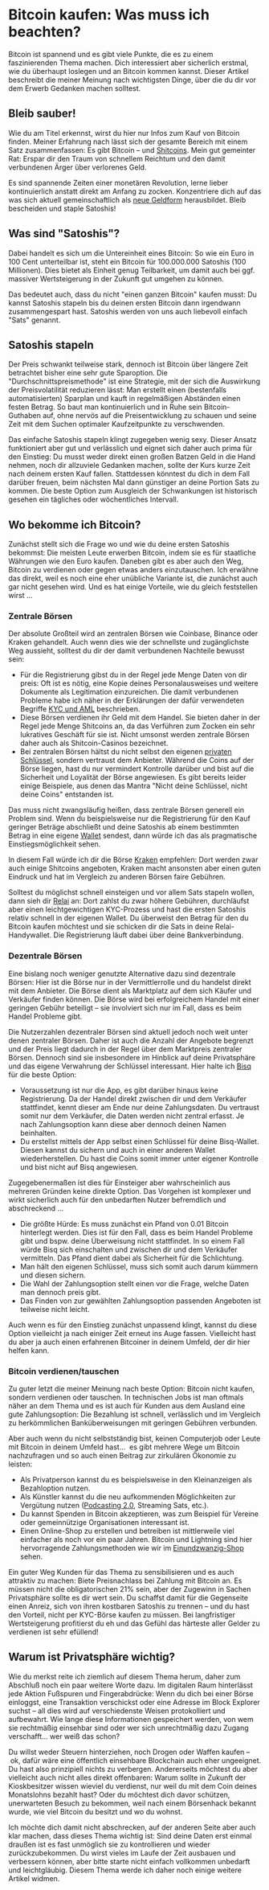 # Bitcoin kaufen: Was muss ich beachten?

Bitcoin ist spannend und es gibt viele Punkte, die es zu einem faszinierenden Thema machen.
Dich interessiert aber sicherlich erstmal, wie du überhaupt loslegen und an Bitcoin kommen kannst.
Dieser Artikel beschreibt die meiner Meinung nach wichtigsten Dinge, über die du dir vor dem Erwerb Gedanken machen solltest.

## Bleib sauber!

Wie du am Titel erkennst, wirst du hier nur Infos zum Kauf von Bitcoin finden.
Meiner Erfahrung nach lässt sich der gesamte Bereich mit einem Satz zusammenfassen:
Es gibt Bitcoin – und [Shitcoins](/faq/#was-ist-mit-allen-anderen-coins).
Mein gut gemeinter Rat:
Erspar dir den Traum von schnellem Reichtum und den damit verbundenen Ärger über verlorenes Geld.

Es sind spannende Zeiten einer monetären Revolution, lerne lieber kontinuierlich anstatt direkt am Anfang zu zocken.
Konzentriere dich auf das was sich aktuell gemeinschaftlich als [neue Geldform](/faq/#warum-bitcoin) herausbildet.
Bleib bescheiden und staple Satoshis!

## Was sind "Satoshis"?

Dabei handelt es sich um die Untereinheit eines Bitcoin:
So wie ein Euro in 100 Cent unterteilbar ist, steht ein Bitcoin für 100.000.000 Satoshis (100 Millionen).
Dies bietet als Einheit genug Teilbarkeit, um damit auch bei ggf. massiver Wertsteigerung in der Zukunft gut umgehen zu können.

Das bedeutet auch, dass du nicht "einen ganzen Bitcoin" kaufen musst:
Du kannst Satoshis stapeln bis du deinen ersten Bitcoin dann irgendwann zusammengespart hast.
Satoshis werden von uns auch liebevoll einfach "Sats" genannt.

## Satoshis stapeln

Der Preis schwankt teilweise stark, dennoch ist Bitcoin über längere Zeit betrachtet bisher eine sehr gute Sparoption.
Die "Durchschnittspreismethode" ist eine Strategie, mit der sich die Auswirkung der Preisvolatilität reduzieren lässt:
Man erstellt einen (bestenfalls automatisierten) Sparplan und kauft in regelmäßigen Abständen einen festen Betrag.
So baut man kontinuierlich und in Ruhe sein Bitcoin-Guthaben auf, ohne nervös auf die Preisentwicklung zu schauen und seine Zeit mit dem Suchen optimaler Kaufzeitpunkte zu verschwenden.

Das einfache Satoshis stapeln klingt zugegeben wenig sexy.
Dieser Ansatz funktioniert aber gut und verlässlich und eignet sich daher auch prima für den Einstieg:
Du musst weder direkt einen großen Batzen Geld in die Hand nehmen, noch dir allzuviele Gedanken machen, sollte der Kurs kurze Zeit nach deinem ersten Kauf fallen.
Stattdessen könntest du dich in dem Fall darüber freuen, beim nächsten Mal dann günstiger an deine Portion Sats zu kommen.
Die beste Option zum Ausgleich der Schwankungen ist historisch gesehen ein tägliches oder wöchentliches Intervall.

## Wo bekomme ich Bitcoin?

Zunächst stellt sich die Frage wo und wie du deine ersten Satoshis bekommst:
Die meisten Leute erwerben Bitcoin, indem sie es für staatliche Währungen wie den Euro kaufen.
Daneben gibt es aber auch den Weg, Bitcoin zu verdienen oder gegen etwas anders einzutauschen.
Ich erwähne das direkt, weil es noch eine eher unübliche Variante ist, die zunächst auch gar nicht gesehen wird.
Und es hat einige Vorteile, wie du gleich feststellen wirst …

### Zentrale Börsen

Der absolute Großteil wird an zentralen Börsen wie Coinbase, Binance oder Kraken gehandelt.
Auch wenn dies wie der schnellste und zugänglichste Weg aussieht, solltest du dir der damit verbundenen Nachteile bewusst sein:

- Für die Registrierung gibst du in der Regel jede Menge Daten von dir preis:
  Oft ist es nötig, eine Kopie deines Personalausweises und weitere Dokumente als Legitimation einzureichen.
  Die damit verbundenen Probleme habe ich näher in der Erklärungen der dafür verwendeten Begriffe [KYC und AML](/glossar/#kyc-und-aml) beschrieben.
- Diese Börsen verdienen ihr Geld mit dem Handel.
  Sie bieten daher in der Regel jede Menge Shitcoins an, da das Verführen zum Zocken ein sehr lukratives Geschäft für sie ist.
  Nicht umsonst werden zentrale Börsen daher auch als Shitcoin-Casinos bezeichnet.
- Bei zentralen Börsen hältst du nicht selbst den eigenen [privaten Schlüssel](/glossar/#private-key-und-seed-phrase), sondern vertraust dem Anbieter.
  Während die Coins auf der Börse liegen, hast du nur vermindert Kontrolle darüber und bist auf die Sicherheit und Loyalität der Börse angewiesen.
  Es gibt bereits leider einige Beispiele, aus denen das Mantra "Nicht deine Schlüssel, nicht deine Coins" entstanden ist.

Das muss nicht zwangsläufig heißen, dass zentrale Börsen generell ein Problem sind.
Wenn du beispielsweise nur die Registrierung für den Kauf geringer Beträge abschließt und deine Satoshis ab einem bestimmten Betrag in eine eigene [Wallet](/glossar/#wallet) sendest, dann würde ich das als pragmatische Einstiegsmöglichkeit sehen.

In diesem Fall würde ich dir die Börse [Kraken](https://www.kraken.com/) empfehlen:
Dort werden zwar auch einige Shitcoins angeboten, Kraken macht ansonsten aber einen guten Eindruck und hat im Vergleich zu anderen Börsen faire Gebühren.

Solltest du möglichst schnell einsteigen und vor allem Sats stapeln wollen, dann sieh dir [Relai](https://relai.ch) an:
Dort zahlst du zwar höhere Gebühren, durchläufst aber einen leichtgewichtigen KYC-Prozess und hast die ersten Satoshis relativ schnell in der eigenen Wallet.
Du überweist den Betrag für den du Bitcoin kaufen möchtest und sie schicken dir die Sats in deine Relai-Handywallet.
Die Registrierung läuft dabei über deine Bankverbindung.

### Dezentrale Börsen

Eine bislang noch weniger genutzte Alternative dazu sind dezentrale Börsen:
Hier ist die Börse nur in der Vermittlerrolle und du handelst direkt mit dem Anbieter.
Die Börse dient als Marktplatz auf dem sich Käufer und Verkäufer finden können.
Die Börse wird bei erfolgreichem Handel mit einer geringen Gebühr beteiligt – sie involviert sich nur im Fall, dass es beim Handel Probleme gibt.

Die Nutzerzahlen dezentraler Börsen sind aktuell jedoch noch weit unter denen zentraler Börsen.
Daher ist auch die Anzahl der Angebote begrenzt und der Preis liegt dadurch in der Regel über dem Marktpreis zentraler Börsen.
Dennoch sind sie insbesondere im Hinblick auf deine Privatsphäre und das eigene Verwahrung der Schlüssel interessant.
Hier halte ich [Bisq](https://bisq.network/) für die beste Option:

- Voraussetzung ist nur die App, es gibt darüber hinaus keine Registrierung.
  Da der Handel direkt zwischen dir und dem Verkäufer stattfindet, kennt dieser am Ende nur deine Zahlungsdaten.
  Du vertraust somit nur dem Verkäufer, die Daten werden nicht zentral erfasst.
  Je nach Zahlungsoption kann diese aber dennoch deinen Namen beinhalten.
- Du erstellst mittels der App selbst einen Schlüssel für deine Bisq-Wallet.
  Diesen kannst du sichern und auch in einer anderen Wallet wiederherstellen.
  Du hast die Coins somit immer unter eigener Kontrolle und bist nicht auf Bisq angewiesen.

Zugegebenermaßen ist dies für Einsteiger aber wahrscheinlich aus mehreren Gründen keine direkte Option.
Das Vorgehen ist komplexer und wirkt sicherlich auch für den unbedarften Nutzer befremdlich und abschreckend …

- Die größte Hürde: Es muss zunächst ein Pfand von 0.01 Bitcoin hinterlegt werden.
  Dies ist für den Fall, dass es beim Handel Probleme gibt und bspw. deine Überweisung nicht stattfindet.
  In so einem Fall würde Bisq sich einschalten und zwischen dir und dem Verkäufer vermitteln.
  Das Pfand dient dabei als Sicherheit für die Schlichtung.
- Man hält den eigenen Schlüssel, muss sich somit auch darum kümmern und diesen sichern.
- Die Wahl der Zahlungsoption stellt einen vor die Frage, welche Daten man dennoch preis gibt.
- Das Finden von zur gewählten Zahlungsoption passenden Angeboten ist teilweise nicht leicht.

Auch wenn es für den Einstieg zunächst unpassend klingt, kannst du diese Option vielleicht ja nach einiger Zeit erneut ins Auge fassen.
Vielleicht hast du aber ja auch einen erfahrenen Bitcoiner in deinem Umfeld, der dir hier helfen kann.

### Bitcoin verdienen/tauschen

Zu guter letzt die meiner Meinung nach beste Option: Bitcoin nicht kaufen, sondern verdienen oder tauschen.
In technischen Jobs ist man oftmals näher an dem Thema und es ist auch für Kunden aus dem Ausland eine gute Zahlungsoption:
Die Bezahlung ist schnell, verlässlich und im Vergleich zu herkömmlichen Banküberweisungen mit geringen Gebühren verbunden.

Aber auch wenn du nicht selbstständig bist, keinen Computerjob oder Leute mit Bitcoin in deinem Umfeld hast… 
es gibt mehrere Wege um Bitcoin nachzufragen und so auch einen Beitrag zur zirkulären Ökonomie zu leisten:

- Als Privatperson kannst du es beispielsweise in den Kleinanzeigen als Bezahloption nutzen.
- Als Künstler kannst du die neu aufkommenden Möglichkeiten zur Vergütung nutzen ([Podcasting 2.0](https://podcastindex.org/), Streaming Sats, etc.).
- Du kannst Spenden in Bitcoin akzeptieren, was zum Beispiel für Vereine oder gemeinnützige Organisationen interessant ist.
- Einen Online-Shop zu erstellen und betreiben ist mittlerweile viel einfacher als noch vor ein paar Jahren.
  Bitcoin und Lightning sind hier hervorragende Zahlungsmethoden wie wir im [Einundzwanzig-Shop](https://einundzwanzig.shop/) sehen.

Ein guter Weg Kunden für das Thema zu sensibilisieren und es auch attraktiv zu machen:
Biete Preisnachlass bei Zahlung mit Bitcoin an.
Es müssen nicht die obligatorischen 21% sein, aber der Zugewinn in Sachen Privatsphäre sollte es dir wert sein.
Du schaffst damit für die Gegenseite einen Anreiz, sich von ihren kostbaren Satoshis zu trennen – und du hast den Vorteil, nicht per KYC-Börse kaufen zu müssen.
Bei langfristiger Wertsteigerung profitierst du eh und das Gefühl das härteste aller Gelder zu verdienen ist sehr efüllend!

## Warum ist Privatsphäre wichtig?

Wie du merkst reite ich ziemlich auf diesem Thema herum, daher zum Abschluß noch ein paar weitere Worte dazu.
Im digitalen Raum hinterlässt jede Aktion Fußspuren und Fingerabdrücke:
Wenn du dich bei einer Börse einloggst, eine Transaktion verschickst oder eine Adresse im Block Explorer suchst –
all dies wird auf verschiedenste Weisen protokolliert und aufbewahrt.
Wie lange diese Informationen gespeichert werden, von wem sie rechtmäßig einsehbar sind oder wer sich unrechtmäßig dazu Zugang verschafft… wer weiß das schon?

Du willst weder Steuern hinterziehen, noch Drogen oder Waffen kaufen – ok, dafür wäre eine öffentlich einsehbare Blockchain auch eher ungeeignet.
Du hast also prinzipiell nichts zu verbergen.
Andererseits möchtest du aber vielleicht auch nicht alles direkt offenbaren:
Warum sollte in Zukunft der Kioskbesitzer wissen wieviel du verdienst, nur weil du mit dem Coin deines Monatslohns bezahlt hast?
Oder du möchtest dich davor schützen, unerwarteten Besuch zu bekommen, weil nach einem Börsenhack bekannt wurde, wie viel Bitcoin du besitzt und wo du wohnst.

Ich möchte dich damit nicht abschrecken, auf der anderen Seite aber auch klar machen, dass dieses Thema wichtig ist:
Sind deine Daten erst einmal draußen ist es fast unmöglich sie zu kontrollieren und wieder zurückzubekommen.
Du wirst vieles im Laufe der Zeit ausbauen und verbessern können, aber bitte starte nicht einfach vollkommen unbedarft und leichtgläubig.
Diesem Thema werde ich daher noch einige weitere Artikel widmen.
